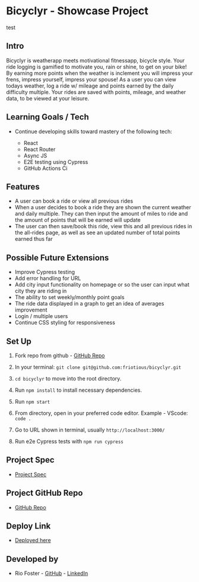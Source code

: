 
# Bicyclyr - Showcase Project
test

## Intro

Bicyclyr is weatherapp meets motivational fitnessapp, bicycle style.  Your ride logging is gamified to motivate you, rain or shine, to get on your bike!  By earning more points when the weather is inclement you will impress your frens, impress yourself, impress your spouse!
As a user you can view todays weather, log a ride w/ mileage and points earned by the daily difficulty multiple.  Your rides are saved with points, mileage, and weather data, to be viewed at your leisure.

## Learning Goals / Tech

- Continue developing skills toward mastery of the following tech:

  * React
  * React Router
  * Async JS
  * E2E testing using Cypress
  * GitHub Actions Ci

## Features

- A user can book a ride or view all previous rides
- When a user decides to book a ride they are shown the current weather and daily multiple. They can then input the amount of miles to ride and the amount of points that will be earned will update
- The user can then save/book this ride, view this and all previous rides in the all-rides page, as well as see an updated number of total points earned thus far


## Possible Future Extensions
- Improve Cypress testing
- Add error handling for URL
- Add city input functionality on homepage or so the user can input what city they are riding in
- The ability to set weekly/monthly point goals
- The ride data displayed in a graph to get an idea of averages improvement
- Login / multiple users
- Continue CSS styling for responsiveness


## Set Up
1. Fork repo from github -  [GitHub Repo](https://github.com/friotious/bicyclyr)

2. In your terminal: `git clone git@github.com:friotious/bicyclyr.git`
3.  `cd bicyclyr` to move into the root directory.
4. Run `npm install` to install necessary dependencies.
5. Run `npm start`
6. From directory, open in your preferred code editor. Example - VScode: `code .`
6. Go to URL shown in terminal, usually `http://localhost:3000/`
7. Run e2e Cypress tests with `npm run cypress`



## Project Spec

- [Project Spec](https://frontend.turing.edu/projects/module-3/showcase.html)


## Project GitHub Repo

- [GitHub Repo](https://github.com/friotious/bicyclyr)

## Deploy Link

- [Deployed here](https://stark-escarpment-24764.herokuapp.com/)

## Developed by
- Rio Foster - [GitHub](https://github.com/friotious) - [LinkedIn](https://www.linkedin.com/in/rio-foster-159a37228/)
